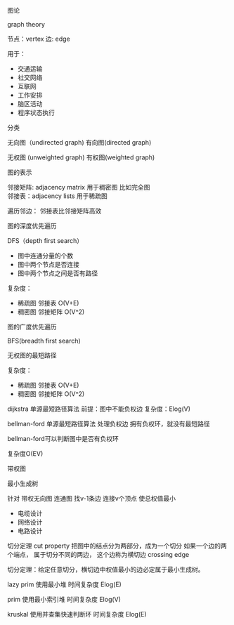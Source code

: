 图论

graph theory

节点：vertex 边: edge

用于：
- 交通运输
- 社交网络
- 互联网
- 工作安排
- 脑区活动
- 程序状态执行

分类

无向图（undirected graph) 有向图(directed graph)

无权图 (unweighted graph) 有权图(weighted graph)

图的表示

邻接矩阵: adjacency matrix  用于稠密图 比如完全图  
邻接表：adjacency lists 用于稀疏图

遍历邻边： 邻接表比邻接矩阵高效

图的深度优先遍历

DFS（depth first search）

- 图中连通分量的个数
- 图中两个节点是否连接
- 图中两个节点之间是否有路径

复杂度：
- 稀疏图 邻接表 O(V+E)
- 稠密图 邻接矩阵 O(V^2)

图的广度优先遍历

BFS(breadth first search)
	
无权图的最短路径

复杂度：
- 稀疏图 邻接表 O(V+E)
- 稠密图 邻接矩阵 O(V^2)

dijkstra 单源最短路径算法
前提：图中不能负权边
复杂度：Elog(V)

bellman-ford 单源最短路径算法
处理负权边
拥有负权环，就没有最短路径

bellman-ford可以判断图中是否有负权环

复杂度O(EV)

带权图

最小生成树

针对 带权无向图 连通图
找v-1条边 连接v个顶点 使总权值最小
- 电缆设计
- 网络设计
- 电路设计

切分定理
cut property
把图中的结点分为两部分，成为一个切分
如果一个边的两个端点， 属于切分不同的两边， 这个边称为横切边 crossing edge

切分定理：给定任意切分，横切边中权值最小的边必定属于最小生成树。

lazy prim
使用最小堆
时间复杂度 Elog(E)

prim
使用最小索引堆
时间复杂度 Elog(V)

kruskal
使用并查集快速判断环
时间复杂度 Elog(E)